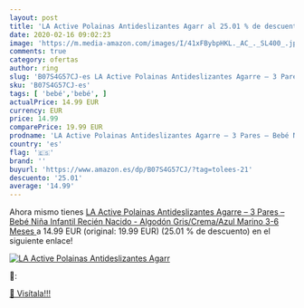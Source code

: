 ```yaml
---
layout: post
title: 'LA Active Polainas Antideslizantes Agarr al 25.01 % de descuento'
date: 2020-02-16 09:02:23
image: 'https://m.media-amazon.com/images/I/41xFBybpHKL._AC_._SL400_.jpg'
comments: true
category: ofertas
author: ring
slug: 'B07S4G57CJ-es LA Active Polainas Antideslizantes Agarre – 3 Pares – Bebé...'
sku: 'B07S4G57CJ-es'
tags: [ 'bebé','bebé', ]
actualPrice: 14.99 EUR
currency: EUR
price: 14.99
comparePrice: 19.99 EUR
prodname: 'LA Active Polainas Antideslizantes Agarre – 3 Pares – Bebé Niña Infantil Recién Nacido - Algodón  Gris/Crema/Azul Marino  3-6 Meses '
country: 'es'
flag: '🇪🇸'
brand: ''
buyurl: 'https://www.amazon.es/dp/B07S4G57CJ/?tag=tolees-21'
descuento: '25.01'
average: '14.99'
---
```


Ahora mismo tienes [LA Active Polainas Antideslizantes Agarre – 3 Pares – Bebé Niña Infantil Recién Nacido - Algodón  Gris/Crema/Azul Marino  3-6 Meses ](https://www.amazon.es/dp/B07S4G57CJ/?tag=tolees-21) a 14.99 EUR (original: 19.99 EUR) (25.01 %  de descuento) en el siguiente enlace!

[![LA Active Polainas Antideslizantes Agarr](https://m.media-amazon.com/images/I/41xFBybpHKL._AC_._SL400_.jpg)](https://www.amazon.es/dp/B07S4G57CJ/?tag=tolees-21)

🔎:


[🛒 Visítala!!!](https://www.amazon.es/dp/B07S4G57CJ/?tag=tolees-21)
